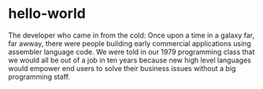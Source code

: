 # hello-world
The developer who came in from the cold:
Once upon a time in a galaxy far, far awway, there were people building early commercial applications using assembler language code. We were told in our 1979 programming class that we would all be out of a job in ten years because new high level languages would empower end users to solve their business issues without a big programming staff. 
